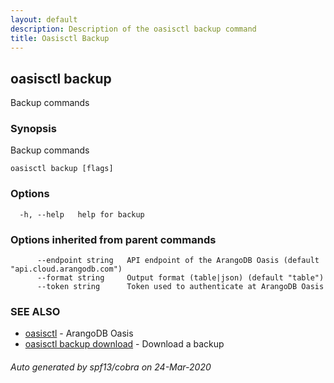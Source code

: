 ```yaml
---
layout: default
description: Description of the oasisctl backup command
title: Oasisctl Backup
---
```

## oasisctl backup

Backup commands

### Synopsis

Backup commands

```
oasisctl backup [flags]
```

### Options

```
  -h, --help   help for backup
```

### Options inherited from parent commands

```
      --endpoint string   API endpoint of the ArangoDB Oasis (default "api.cloud.arangodb.com")
      --format string     Output format (table|json) (default "table")
      --token string      Token used to authenticate at ArangoDB Oasis
```

### SEE ALSO

* [oasisctl](oasisctl.md)	 - ArangoDB Oasis
* [oasisctl backup download](oasisctl_backup_download.md)	 - Download a backup

###### Auto generated by spf13/cobra on 24-Mar-2020
